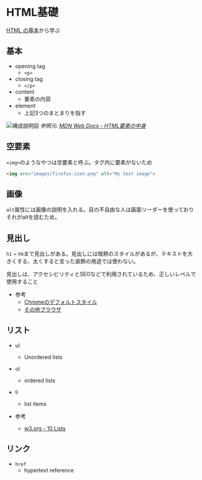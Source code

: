 # HTML基礎

[HTML の基本](https://developer.mozilla.org/ja/docs/Learn/Getting_started_with_the_web/HTML_basics)から学ぶ

## 基本
- opening tag
  - `<p>`
- closing tag
  - `</p>`
- content
  - 要素の内容
- element
  - 上記3つのまとまりを指す

![構成説明図](https://developer.mozilla.org/en-US/docs/Learn/Getting_started_with_the_web/HTML_basics/grumpy-cat-small.png)
_参照元: [MDN Web Docs - HTML要素の中身](https://developer.mozilla.org/ja/docs/Learn/Getting_started_with_the_web/HTML_basics#anatomy_of_an_html_element)_

## 空要素
`<img>`のようなやつは空要素と呼ぶ。タグ内に要素がないため

```html
<img src="images/firefox-icon.png" alt="My test image">
```

## 画像

`alt`属性には画像の説明を入れる。目の不自由な人は画面リーダーを使っておりそれがaltを読むため。

## 見出し

`h1` ~ `h6`まで見出しがある。見出しには暗黙のスタイルがあるが、テキストを大きくする、太くすると言った装飾の用途では使わない。

見出しは、アクセシビリティとSEOなどで利用されているため、正しいレベルで使用すること

- 参考
  - [Chromeのデフォルトスタイル](https://chromium.googlesource.com/chromium/blink/+/refs/heads/main/Source/core/css/html.css)
  - [その他ブラウザ](https://coliss.com/articles/build-websites/operation/css/user-agent-stylesheets.html)

## リスト
- ul
  - Unordered lists
- ol
  - ordered lists
- li
  - list items

- 参考
  - [w3.org - 10 Lists](https://www.w3.org/TR/html4/struct/lists.html#h-10.2)

## リンク

- `href`
  - hypertext reference
